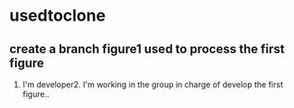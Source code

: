 # usedtoclone
## create a branch figure1 used to process the first figure
   1. I'm developer2. I'm working in the group in charge of develop the first figure..